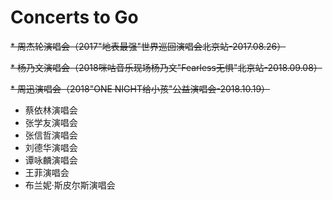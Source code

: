 # Concerts to Go

~~* 周杰轮演唱会（2017"地表最强"世界巡回演唱会北京站-2017.08.26）~~

~~* 杨乃文演唱会（2018咪咕音乐现场杨乃文"Fearless无惧"北京站-2018.09.08）~~

~~* 周迅演唱会（2018"ONE NIGHT给小孩"公益演唱会-2018.10.19）~~

* 蔡依林演唱会
* 张学友演唱会
* 张信哲演唱会
* 刘德华演唱会
* 谭咏麟演唱会
* 王菲演唱会
* 布兰妮·斯皮尔斯演唱会
